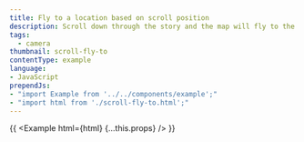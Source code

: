 ```yaml
---
title: Fly to a location based on scroll position
description: Scroll down through the story and the map will fly to the chapter's location.
tags:
  - camera
thumbnail: scroll-fly-to
contentType: example
language:
- JavaScript
prependJs:
- "import Example from '../../components/example';"
- "import html from './scroll-fly-to.html';"
---
```


{{ <Example html={html} {...this.props} /> }}
